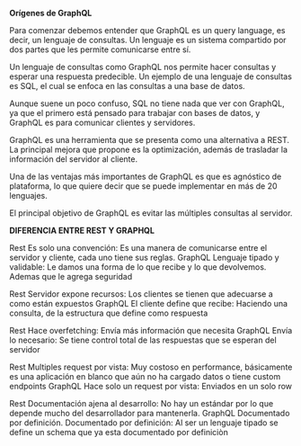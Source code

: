 **Orígenes de GraphQL**

Para comenzar debemos entender que GraphQL es un query language, es decir, un lenguaje de consultas. Un lenguaje es un sistema compartido por dos partes que les permite comunicarse entre sí.

Un lenguaje de consultas como GraphQL nos permite hacer consultas y esperar una respuesta predecible. Un ejemplo de una lenguaje de consultas es SQL, el cual se enfoca en las consultas a una base de datos.

Aunque suene un poco confuso, SQL no tiene nada que ver con GraphQL, ya que el primero está pensado para trabajar con bases de datos, y GraphQL es para comunicar clientes y servidores.

GraphQL es una herramienta que se presenta como una alternativa a REST. La principal mejora que propone es la optimización, además de trasladar la información del servidor al cliente.

Una de las ventajas más importantes de GraphQL es que es agnóstico de plataforma, lo que quiere decir que se puede implementar en más de 20 lenguajes.

El principal objetivo de GraphQL es evitar las múltiples consultas al servidor.


**DIFERENCIA ENTRE REST Y GRAPHQL**

Rest
Es solo una convención: Es una manera de comunicarse entre el servidor y cliente, cada uno tiene sus reglas.
GraphQL
Lenguaje tipado y validable: Le damos una forma de lo que recibe y lo que devolvemos. Ademas que le agrega seguridad

Rest
Servidor expone recursos: Los clientes se tienen que adecuarse a como están expuestos
GraphQL
El cliente define que recibe: Haciendo una consulta, de la estructura que define como respuesta

Rest
Hace overfetching: Envía más información que necesita
GraphQL
Envía lo necesario: Se tiene control total de las respuestas que se esperan del servidor

Rest
Multiples request por vista: Muy costoso en performance, básicamente es una aplicación en blanco que aún no ha cargado datos o tiene custom endpoints
GraphQL
Hace solo un request por vista: Enviados en un solo row

Rest
Documentación ajena al desarrollo: No hay un estándar por lo que depende mucho del desarrollador para mantenerla.
GraphQL
Documentado por definición.
Documentado por definición: Al ser un lenguaje tipado se define un schema que ya esta documentado por definiciòn